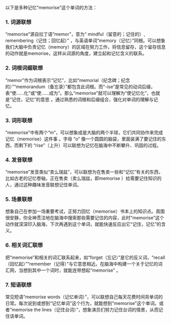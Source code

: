 以下是多种记忆“memorise”这个单词的方法：
### 1. 词源联想
 “memorise”源自拉丁语“memor”，意为“ mindful（留意的；记住的）, remembering（记住；回忆起）” ，与英语单词“memory（记忆）”同根。可以想象我们大脑中负责记忆（memory）的区域在努力工作，将信息留存，这个留存信息的动作就是memorise，这样从词源的角度，建立起和记忆含义的联系。 
### 2. 词根词缀联想
 “memor”作为词根表示“记忆”，比如“memorial（纪念碑；纪念的）”“memorandum（备忘录）”都包含此词根。而“-ise”是常见的动词后缀，表“使……化”或“使……成为”。那么“memorise”就可以理解为“使记忆化”，也就是“记住，记忆”的意思 。通过熟悉的词根和后缀组合，强化对单词的理解与记忆。 
### 3. 词形联想
 “memorise”中有两个“m”，可以想象成是大脑的两个半球，它们共同协作来完成记忆（memorise）这件事 。字母 “o” 像一个圆圆的脑袋，里面装满了要记住的东西，而剩下的 “rise”（上升）可以联想为记忆在脑海中不断攀升、巩固的过程。
### 4. 发音联想
 “memorise”发音类似“卖么瑞兹”，可以联想为在售卖一些和“记忆”有关的东西，比如古老的记忆卷轴，正在售卖（卖么瑞兹，即memorise ）给需要记住知识的人，通过这种趣味发音联想记住单词。 
### 5. 场景联想
 想象自己在参加一场重要考试，正努力回忆（memorise）书本上的知识点。周围很安静，你全神贯注地在脑海中搜索那些需要记住的内容，此时“memorise”这个动作就深深印入脑海，下次再遇到这个单词，就能快速反应出它“记住，记忆”的含义。 
### 6. 相关词汇联想
 把“memorise”和相关的词汇联系起来，如“forget（忘记）”是它的反义词，“recall（回忆起）”“remember（记得）”与它意思相近。在脑海中构建一个关于记忆的词汇网，当想到其中一个词时，就能连带想起“memorise” 。 
### 7. 短语联想
 常见短语“memorise words（记忆单词）”，可以联想自己每天花费时间背单词的日常。每次说到或想到“记忆单词”这个行为，就能想到“memorise”这个单词。或者“memorise the lines（记住台词）”，想象演员们努力记住台词的情景，从而记住该单词。 